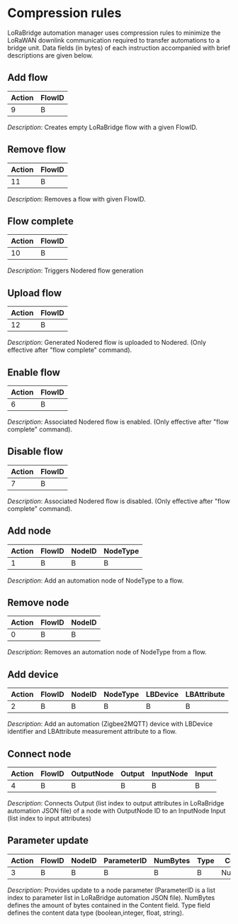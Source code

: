 # Compression rules

LoRaBridge automation manager uses compression rules to minimize the LoRaWAN downlink communication required to transfer automations to a bridge unit. Data fields (in bytes) of each instruction accompanied with brief descriptions are given below.

## Add flow
| Action  | FlowID  |
|---|---|
|  9  | B  |

*Description*:
Creates empty LoRaBridge flow with a given FlowID. 

## Remove flow
| Action  | FlowID  |
|---|---|
|  11  | B  |

*Description*:
Removes a flow with given FlowID. 

## Flow complete
| Action  | FlowID  |
|---|---|
|  10  | B  |

*Description*:
Triggers Nodered flow generation 

## Upload flow
| Action  | FlowID  |
|---|---|
|  12  | B  |

*Description*:
Generated Nodered flow is uploaded to Nodered. (Only effective after "flow complete" command).

## Enable flow
| Action  | FlowID  |
|---|---|
|  6  | B  |

*Description*:
Associated Nodered flow is enabled. (Only effective after "flow complete" command).

## Disable flow
| Action  | FlowID  |
|---|---|
|  7  | B  |

*Description*:
Associated Nodered flow is disabled. (Only effective after "flow complete" command).

## Add node
| Action  | FlowID  | NodeID | NodeType |
|---|---|---|---|
|  1  | B  | B | B |

*Description*:
Add an automation node of NodeType to a flow. 

## Remove node
| Action  | FlowID  | NodeID |
|---|---|---|
|  0  | B  | B |

*Description*:
Removes an automation node of NodeType from a flow. 

## Add device
| Action  | FlowID  | NodeID | NodeType | LBDevice | LBAttribute |
|---|---|---|---|---|---|
|  2  | B  | B | B | B | B |

*Description*:
Add an automation (Zigbee2MQTT) device with LBDevice identifier and LBAttribute measurement attribute to a flow.

## Connect node
| Action  | FlowID  | OutputNode | Output | InputNode | Input |
|---|---|---|---|---|---|
|  4  | B  | B | B | B | B |

*Description*:
Connects Output (list index to output attributes in LoRaBridge automation JSON file) of a node with OutputNode ID to
an InputNode Input (list index to input attributes)

## Parameter update
| Action  | FlowID  | NodeID | ParameterID | NumBytes | Type | Content |
|---|---|---|---|---|---|---|
|  3  | B  | B | B | B | B | NumBytes |

*Description*:
Provides update to a node parameter (ParameterID is a list index to parameter list in LoRaBridge automation JSON file). NumBytes
defines the amount of bytes contained in the Content field. Type field defines the content data type (boolean,integer, float, string).
